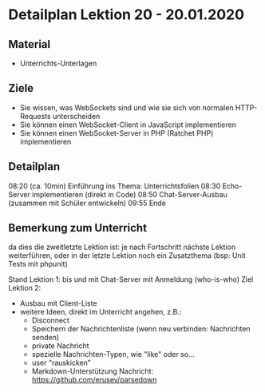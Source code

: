 Detailplan Lektion 20 - 20.01.2020
============================================

Material
--------

* Unterrichts-Unterlagen

Ziele
-----
* Sie wissen, was WebSockets sind und wie sie sich von normalen HTTP-Requests unterscheiden
* Sie können einen WebSocket-Client in JavaScript implementieren
* Sie können einen WebSocket-Server in PHP (Ratchet PHP) implementieren


Detailplan
----------

08:20 (ca. 10min) Einführung ins Thema: Unterrichtsfolien
08:30 Echo-Server implementieren (direkt in Code)
08:50 Chat-Server-Ausbau (zusammen mit Schüler entwickeln)
09:55 Ende

Bemerkung zum Unterricht
------------------------

da dies die zweitletzte Lektion ist: je nach Fortschritt nächste Lektion weiterführen,
oder in der letzte Lektion noch ein Zusatzthema (bsp: Unit Tests mit phpunit)

Stand Lektion 1: bis und mit Chat-Server mit Anmeldung (who-is-who)
Ziel Lektion 2:

- Ausbau mit Client-Liste
- weitere Ideen, direkt im Unterricht angehen, z.B.:
  - Disconnect
  - Speichern der Nachrichtenliste (wenn neu verbinden: Nachrichten senden)
  - private Nachricht
  - spezielle Nachrichten-Typen, wie "like" oder so...
  - user "rauskicken"
  - Markdown-Unterstützung Nachricht: https://github.com/erusev/parsedown


